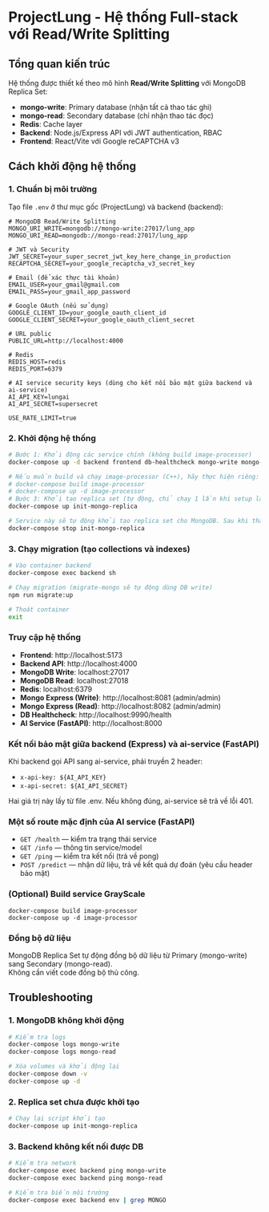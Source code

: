 # ProjectLung - Hệ thống Full-stack với Read/Write Splitting

## Tổng quan kiến trúc

Hệ thống được thiết kế theo mô hình **Read/Write Splitting** với MongoDB Replica Set:

- **mongo-write**: Primary database (nhận tất cả thao tác ghi)
- **mongo-read**: Secondary database (chỉ nhận thao tác đọc)  
- **Redis**: Cache layer
- **Backend**: Node.js/Express API với JWT authentication, RBAC
- **Frontend**: React/Vite với Google reCAPTCHA v3

## Cách khởi động hệ thống


### 1. Chuẩn bị môi trường

Tạo file `.env` ở thư mục gốc (ProjectLung) và backend (backend):

```env
# MongoDB Read/Write Splitting
MONGO_URI_WRITE=mongodb://mongo-write:27017/lung_app
MONGO_URI_READ=mongodb://mongo-read:27017/lung_app

# JWT và Security
JWT_SECRET=your_super_secret_jwt_key_here_change_in_production
RECAPTCHA_SECRET=your_google_recaptcha_v3_secret_key

# Email (để xác thực tài khoản)
EMAIL_USER=your_gmail@gmail.com
EMAIL_PASS=your_gmail_app_password

# Google OAuth (nếu sử dụng)
GOOGLE_CLIENT_ID=your_google_oauth_client_id
GOOGLE_CLIENT_SECRET=your_google_oauth_client_secret

# URL public
PUBLIC_URL=http://localhost:4000

# Redis
REDIS_HOST=redis
REDIS_PORT=6379

# AI service security keys (dùng cho kết nối bảo mật giữa backend và ai-service)
AI_API_KEY=lungai
AI_API_SECRET=supersecret

USE_RATE_LIMIT=true
```


### 2. Khởi động hệ thống

```bash
# Bước 1: Khởi động các service chính (không build image-processor)
docker-compose up -d backend frontend db-healthcheck mongo-write mongo-read mongo-express-write mongo-express-read redis

# Nếu muốn build và chạy image-processor (C++), hãy thực hiện riêng:
# docker-compose build image-processor
# docker-compose up -d image-processor
# Bước 3: Khởi tạo replica set (tự động, chỉ chạy 1 lần khi setup lần đầu)
docker-compose up init-mongo-replica

# Service này sẽ tự động khởi tạo replica set cho MongoDB. Sau khi thấy log "ok" hoặc không còn lỗi, bạn có thể dừng service này:
docker-compose stop init-mongo-replica
```

### 3. Chạy migration (tạo collections và indexes)

```bash
# Vào container backend
docker-compose exec backend sh

# Chạy migration (migrate-mongo sẽ tự động dùng DB write)
npm run migrate:up

# Thoát container
exit
```


### Truy cập hệ thống

- **Frontend**: http://localhost:5173
- **Backend API**: http://localhost:4000
- **MongoDB Write**: localhost:27017
- **MongoDB Read**: localhost:27018
- **Redis**: localhost:6379
- **Mongo Express (Write)**: http://localhost:8081 (admin/admin)
- **Mongo Express (Read)**: http://localhost:8082 (admin/admin)
- **DB Healthcheck**: http://localhost:9990/health
- **AI Service (FastAPI)**: http://localhost:8000

### Kết nối bảo mật giữa backend (Express) và ai-service (FastAPI)

Khi backend gọi API sang ai-service, phải truyền 2 header:

- `x-api-key: ${AI_API_KEY}`
- `x-api-secret: ${AI_API_SECRET}`

Hai giá trị này lấy từ file .env. Nếu không đúng, ai-service sẽ trả về lỗi 401.
### Một số route mặc định của AI service (FastAPI)

- `GET /health` — kiểm tra trạng thái service
- `GET /info` — thông tin service/model
- `GET /ping` — kiểm tra kết nối (trả về pong)
- `POST /predict` — nhận dữ liệu, trả về kết quả dự đoán (yêu cầu header bảo mật)

### (Optional) Build service GrayScale 
```
docker-compose build image-processor
docker-compose up -d image-processor
```

### Đồng bộ dữ liệu

MongoDB Replica Set tự động đồng bộ dữ liệu từ Primary (mongo-write) sang Secondary (mongo-read).  
Không cần viết code đồng bộ thủ công.

## Troubleshooting

### 1. MongoDB không khởi động

```bash
# Kiểm tra logs
docker-compose logs mongo-write
docker-compose logs mongo-read

# Xóa volumes và khởi động lại
docker-compose down -v
docker-compose up -d
```

### 2. Replica set chưa được khởi tạo

```bash
# Chạy lại script khởi tạo
docker-compose up init-mongo-replica
```

### 3. Backend không kết nối được DB

```bash
# Kiểm tra network
docker-compose exec backend ping mongo-write
docker-compose exec backend ping mongo-read

# Kiểm tra biến môi trường
docker-compose exec backend env | grep MONGO
```
